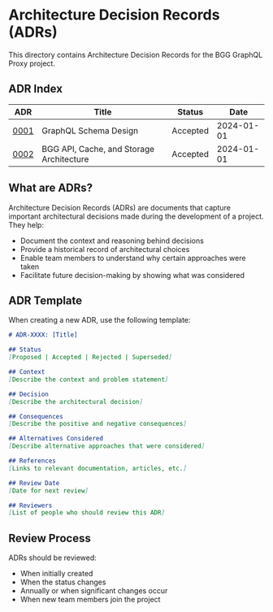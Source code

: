 # Architecture Decision Records (ADRs)

This directory contains Architecture Decision Records for the BGG GraphQL Proxy project.

## ADR Index

| ADR | Title | Status | Date |
|-----|-------|--------|------|
| [0001](0001-graphql-schema-design.md) | GraphQL Schema Design | Accepted | 2024-01-01 |
| [0002](0002-bgg-api-cache-storage-architecture.md) | BGG API, Cache, and Storage Architecture | Accepted | 2024-01-01 |

## What are ADRs?

Architecture Decision Records (ADRs) are documents that capture important architectural decisions made during the development of a project. They help:

- Document the context and reasoning behind decisions
- Provide a historical record of architectural choices
- Enable team members to understand why certain approaches were taken
- Facilitate future decision-making by showing what was considered

## ADR Template

When creating a new ADR, use the following template:

```markdown
# ADR-XXXX: [Title]

## Status
[Proposed | Accepted | Rejected | Superseded]

## Context
[Describe the context and problem statement]

## Decision
[Describe the architectural decision]

## Consequences
[Describe the positive and negative consequences]

## Alternatives Considered
[Describe alternative approaches that were considered]

## References
[Links to relevant documentation, articles, etc.]

## Review Date
[Date for next review]

## Reviewers
[List of people who should review this ADR]
```

## Review Process

ADRs should be reviewed:
- When initially created
- When the status changes
- Annually or when significant changes occur
- When new team members join the project
